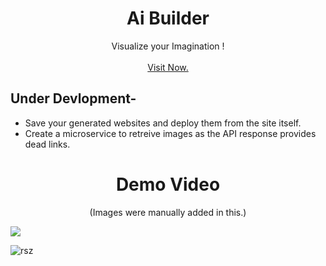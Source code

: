 

<div align="center">
  <h1 align="center">Ai Builder</h1>

  <p align="center">
    Visualize your Imagination !
    <br />
    <br />
    <a href="https://openjourney-next.vercel.app/" target="_blank">Visit Now.</a>
  </p>
</div>

## Under Devlopment-
- Save your generated websites and deploy them from the site itself.
- Create a microservice to retreive images as the API response provides dead links.

<div align="center">
  <h1 align="center">Demo Video</h1>
  <p align="center">
    (Images were manually added in this.)
  
  </p>
</div>
<img src="https://user-images.githubusercontent.com/50516265/228658598-1a264dec-db25-4dec-a57c-c3f75ab7421b.gif">

![rsz](https://user-images.githubusercontent.com/50516265/228660165-375e0ad1-06e1-48c1-aa85-1a3cfdc88767.png)
